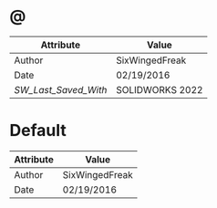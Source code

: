 # @
| Attribute | Value |
| ---  | ---     |
| Author | SixWingedFreak |
| Date | 02/19/2016 |
| _SW_Last_Saved_With_ | SOLIDWORKS 2022 |
# Default
| Attribute | Value |
| ---  | ---     |
| Author | SixWingedFreak |
| Date | 02/19/2016 |

